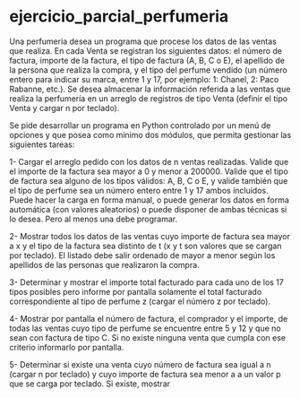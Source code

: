 # ejercicio_parcial_perfumeria

Una perfumería desea un programa que procese los datos de las ventas que realiza. En cada Venta se registran los siguientes datos: el número de factura, importe de la factura, el tipo de factura (A, B, C o E), el apellido de la persona que realiza la compra, y el tipo del perfume vendido (un número entero para indicar su marca, entre 1 y 17, por ejemplo: 1: Chanel, 2: Paco Rabanne, etc.). Se desea almacenar la información referida a las ventas que realiza la perfumería en un arreglo de registros de tipo Venta (definir el tipo Venta y cargar n por teclado).

Se pide desarrollar un programa en Python controlado por un menú de opciones y que posea como mínimo dos módulos, que permita gestionar las siguientes tareas:

1- Cargar el arreglo pedido con los datos de n ventas realizadas. Valide que el importe de la factura sea mayor a 0 y menor a 200000. Valide que el tipo de factura sea alguno de los tipos válidos: A, B, C o E, y valide también que el tipo de perfume sea un número entero entre 1 y 17 ambos incluidos. Puede hacer la carga en forma manual, o puede generar los datos en forma automática (con valores aleatorios) o puede disponer de ambas técnicas si lo desea. Pero al menos una debe programar.

2- Mostrar todos los datos de las ventas cuyo importe de factura sea mayor a x y el tipo de la factura sea distinto de t (x y t son valores que se cargan por teclado). El listado debe salir ordenado de mayor a menor según los apellidos de las personas que realizaron la compra.

3- Determinar y mostrar el importe total facturado para cada uno de los 17 tipos posibles pero informe por pantalla solamente el total facturado correspondiente al tipo de perfume z (cargar el número z por teclado).

4- Mostrar por pantalla el número de factura, el comprador y el importe, de todas las ventas cuyo tipo de perfume se encuentre entre 5 y 12 y que no sean con factura de tipo C. Si no existe ninguna venta que cumpla con ese criterio informarlo por pantalla.

5- Determinar si existe una venta cuyo número de factura sea igual a n (cargar n por teclado) y cuyo importe de factura sea menor a a un valor p que se carga por teclado. Si existe, mostrar 
